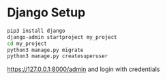 # Django Setup
```bash
pip3 install django
django-admin startproject my_project
cd my_project
python3 manage.py migrate
python3 manage.py createsuperuser
```

https://127.0.0.1:8000/admin and login with credentials


